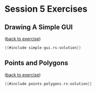 # Session 5 Exercises

## Drawing A Simple GUI

([back to exercise](simple-gui.md))

```rust
{{#include simple-gui.rs:solution}}
```

## Points and Polygons

([back to exercise](points-polygons.md))

```rust
{{#include points-polygons.rs:solution}}
```
